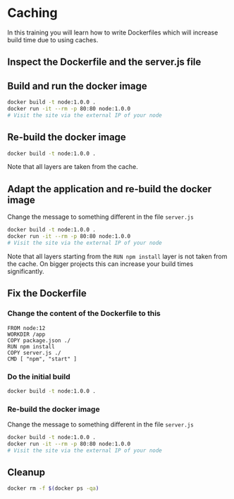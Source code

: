 # Caching

In this training you will learn how to write Dockerfiles which will increase build time due to using caches.

## Inspect the Dockerfile and the server.js file

## Build and run the docker image

```bash
docker build -t node:1.0.0 .
docker run -it --rm -p 80:80 node:1.0.0
# Visit the site via the external IP of your node
```

## Re-build the docker image

```bash
docker build -t node:1.0.0 .
```

Note that all layers are taken from the cache.

## Adapt the application and re-build the docker image

Change the message to something different in the file `server.js`

```bash
docker build -t node:1.0.0 .
docker run -it --rm -p 80:80 node:1.0.0
# Visit the site via the external IP of your node
```

Note that all layers starting from the `RUN npm install` layer is not taken from the cache. On bigger projects this can increase your build times significantly. 

## Fix the Dockerfile

### Change the content of the Dockerfile to this

```docker
FROM node:12
WORKDIR /app
COPY package.json ./
RUN npm install
COPY server.js ./
CMD [ "npm", "start" ]
```

### Do the initial build

```bash
docker build -t node:1.0.0 .
```

### Re-build the docker image

Change the message to something different in the file `server.js`

```bash
docker build -t node:1.0.0 .
docker run -it --rm -p 80:80 node:1.0.0
# Visit the site via the external IP of your node
```

## Cleanup

```bash
docker rm -f $(docker ps -qa)
```
